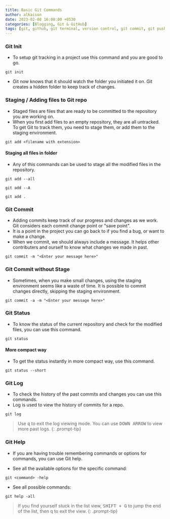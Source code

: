 ```yaml
---
title: Basic Git Commands 
author: alkaison
date: 2023-02-08 16:00:00 +0530
categories: [Blogging, Git & GitHub]
tags: [git, github, git terminal, version control, git commit, git push, git stage files, git status, git log ]
---
```


### Git Init 

- To setup git tracking in a project use this command and you are good to go. 

```terminal
git init
```

- Git now knows that it should watch the folder you initiated it on. Git creates a hidden folder to keep track of changes.

### Staging / Adding files to Git repo 

- Staged files are files that are ready to be committed to the repository you are working on.
- When you first add files to an empty repository, they are all untracked. To get Git to track them, you need to stage them, or add them to the staging environment.

```terminal
git add <filename with extension>
```

#### Staging all files in folder 

- Any of this commands can be used to stage all the modified files in the repository.

```terminal
git add --all
```

```terminal
git add --A
```

```terminal
git add .
```

### Git Commit 

- Adding commits keep track of our progress and changes as we work. Git considers each commit change point or "save point".
- It is a point in the project you can go back to if you find a bug, or want to make a change.
- When we commit, we should always include a message. It helps other contributers and ourself to know what changes we made in past. 

```terminal
git commit -m "<Enter your message here>"
```

### Git Commit without Stage 

- Sometimes, when you make small changes, using the staging environment seems like a waste of time. It is possible to commit changes directly, skipping the staging environment. 

```terminal
git commit -a -m "<Enter your message here>"
```

### Git Status 

- To know the status of the current repository and check for the modified files, you can use this command. 

```terminal
git status
```

#### More compact way 

- To get the status instantly in more compact way, use this command.

```terminal
git status --short
```

### Git Log 

- To check the history of the past commits and changes you can use this commands. 
- Log is used to view the history of commits for a repo. 

```terminal
git log
```

> Use <kbd>q</kbd> to exit the log viewing mode. You can use <kbd>DOWN ARROW</kbd> to view more past logs.
{: .prompt-tip}

### Git Help 

- If you are having trouble remembering commands or options for commands, you can use Git help. 

- See all the available options for the specific command: 

```terminal
git <command> -help
```

- See all possible commands: 

```terminal
git help -all
```

> If you find yourself stuck in the list view, <kbd>SHIFT + G</kbd> to jump the end of the list, then <kbd>q</kbd> to exit the view.
{: .prompt-tip}